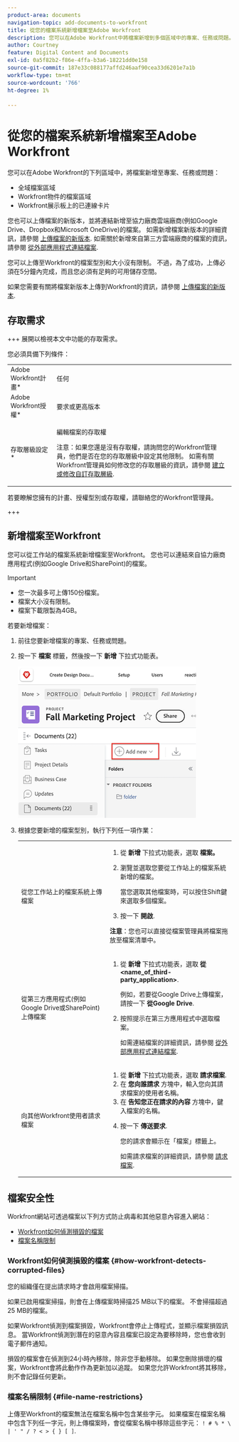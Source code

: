 ```yaml
---
product-area: documents
navigation-topic: add-documents-to-workfront
title: 從您的檔案系統新增檔案至Adobe Workfront
description: 您可以在Adobe Workfront中將檔案新增到多個區域中的專案、任務或問題。
author: Courtney
feature: Digital Content and Documents
exl-id: 0a5f82b2-f86e-4ffa-b3a6-18221dd0e158
source-git-commit: 187e33c088177affd246aaf90cea33d6201e7a1b
workflow-type: tm+mt
source-wordcount: '766'
ht-degree: 1%

---
```


# 從您的檔案系統新增檔案至Adobe Workfront

您可以在Adobe Workfront的下列區域中，將檔案新增至專案、任務或問題：

* 全域檔案區域
* Workfront物件的檔案區域
* Workfront展示板上的已連線卡片

您也可以上傳檔案的新版本，並將連結新增至協力廠商雲端廠商(例如Google Drive、Dropbox和Microsoft OneDrive)的檔案。 如需新增檔案新版本的詳細資訊，請參閱 [上傳檔案的新版本](../../documents/managing-documents/upload-new-document-version.md). 如需關於新增來自第三方雲端廠商的檔案的資訊，請參閱 [從外部應用程式連結檔案](../../documents/adding-documents-to-workfront/link-documents-from-external-apps.md).

您可以上傳至Workfront的檔案型別和大小沒有限制。 不過，為了成功，上傳必須在5分鐘內完成，而且您必須有足夠的可用儲存空間。

如果您需要有關將檔案新版本上傳到Workfront的資訊，請參閱 [上傳檔案的新版本](../../documents/managing-documents/upload-new-document-version.md).

## 存取需求

+++ 展開以檢視本文中功能的存取需求。

您必須具備下列條件：

<table style="table-layout:auto"> 
 <col> 
 <col> 
 <tbody> 
  <tr> 
   <td role="rowheader">Adobe Workfront計畫*</td> 
   <td> <p> 任何</p> </td> 
  </tr> 
  <tr> 
   <td role="rowheader">Adobe Workfront授權*</td> 
   <td> <p>要求或更高版本</p> </td> 
  </tr> 
  <tr> 
   <td role="rowheader">存取層級設定*</td> 
   <td> <p>編輯檔案的存取權</p> <p>注意：如果您還是沒有存取權，請詢問您的Workfront管理員，他們是否在您的存取層級中設定其他限制。 如需有關Workfront管理員如何修改您的存取層級的資訊，請參閱 <a href="../../administration-and-setup/add-users/configure-and-grant-access/create-modify-access-levels.md" class="MCXref xref">建立或修改自訂存取層級</a>.</p> </td> 
  </tr> 
 </tbody> 
</table>

若要瞭解您擁有的計畫、授權型別或存取權，請聯絡您的Workfront管理員。

+++

## 新增檔案至Workfront

您可以從工作站的檔案系統新增檔案至Workfront。 您也可以連結來自協力廠商應用程式(例如Google Drive和SharePoint)的檔案。

>[!IMPORTANT]
>
>* 您一次最多可上傳150份檔案。
>* 檔案大小沒有限制。
>* 檔案下載限製為4GB。

若要新增檔案：

1. 前往您要新增檔案的專案、任務或問題。
1. 按一下 **檔案** 標籤，然後按一下 **新增** 下拉式功能表。

   ![](assets/add-new-doc.png)

1. 根據您要新增的檔案型別，執行下列任一項作業：

   <table style="table-layout:auto"> 
    <col> 
    <col> 
    <tbody> 
     <tr> 
      <td role="rowheader">從您工作站上的檔案系統上傳檔案</td> 
      <td> 
       <ol> 
        <li value="1">從 <strong>新增</strong> 下拉式功能表，選取 <strong>檔案。</strong></li> 
        <li value="2"> <p>瀏覽並選取您要從工作站上的檔案系統新增的檔案。<br></p> <p>當您選取其他檔案時，可以按住Shift鍵來選取多個檔案。</p> </li> 
        <li value="3">按一下 <strong>開啟</strong>.</li> 
       </ol> 
       <p><b>注意</b>：您也可以直接從檔案管理員將檔案拖放至檔案清單中。</td> 
     </tr> 
     <tr> 
      <td role="rowheader">從第三方應用程式(例如Google Drive或SharePoint)上傳檔案</td> 
      <td> 
       <ol> 
        <li value="1"> <p>從 <strong>新增</strong> 下拉式功能表，選取 <strong>從 &lt;name_of_third-party_application&gt;</strong>.</p> <p>例如，若要從Google Drive上傳檔案，請按一下 <strong>從Google Drive</strong>.</p> </li> 
        <li value="2"> <p>按照提示在第三方應用程式中選取檔案。<br></p> <p>如需連結檔案的詳細資訊，請參閱 <a href="../../documents/adding-documents-to-workfront/link-documents-from-external-apps.md" class="MCXref xref">從外部應用程式連結檔案</a>.</p> </li> 
       </ol> </td> 
     </tr> 
     <tr> 
      <td role="rowheader">向其他Workfront使用者請求檔案</td> 
      <td> 
       <ol> 
        <li value="1">從 <strong>新增</strong> 下拉式功能表，選取 <strong>請求檔案</strong>.</li> 
        <li value="2">在 <strong>您向誰請求</strong> 方塊中，輸入您向其請求檔案的使用者名稱。</li> 
        <li value="3">在 <strong>告知您正在請求的內容</strong> 方塊中，鍵入檔案的名稱。</li> 
        <li value="4"> <p>按一下 <strong>傳送要求</strong>.</p> <p>您的請求會顯示在「檔案」標籤上。</p> <p>如需請求檔案的詳細資訊，請參閱 <a href="../../documents/adding-documents-to-workfront/request-a-document.md" class="MCXref xref">請求檔案</a>.</p> </li> 
       </ol> </td> 
     </tr> 
    </tbody> 
   </table>

## 檔案安全性

Workfront網站可透過檔案以下列方式防止病毒和其他惡意內容進入網站：

* [Workfront如何偵測損毀的檔案](#how-workfront-detects-corrupted-files)
* [檔案名稱限制](#file-name-restrictions)

### Workfront如何偵測損毀的檔案 {#how-workfront-detects-corrupted-files}

您的組織僅在提出請求時才會啟用檔案掃描。

如果已啟用檔案掃描，則會在上傳檔案時掃描25 MB以下的檔案。 不會掃描超過25 MB的檔案。

如果Workfront偵測到檔案損毀，Workfront會停止上傳程式，並顯示檔案損毀訊息。 當Workfront偵測到潛在的惡意內容且檔案已設定為要移除時，您也會收到電子郵件通知。

損毀的檔案會在偵測到24小時內移除，除非您手動移除。 如果您刪除損壞的檔案，Workfront會將此動作作為更新加以追蹤。 如果您允許Workfront將其移除，則不會記錄任何更新。

### 檔案名稱限制 {#file-name-restrictions}

上傳至Workfront的檔案無法在檔案名稱中包含某些字元。 如果檔案在檔案名稱中包含下列任一字元，則上傳檔案時，會從檔案名稱中移除這些字元： `! # % * \ | ' " / ? < > { } [ ]`.
